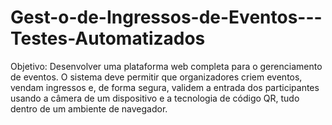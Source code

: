 # Gest-o-de-Ingressos-de-Eventos---Testes-Automatizados
Objetivo: Desenvolver uma plataforma web completa para o gerenciamento de eventos. O sistema deve permitir que organizadores criem eventos, vendam ingressos e, de forma segura, validem a entrada dos participantes usando a câmera de um dispositivo e a tecnologia de código QR, tudo dentro de um ambiente de navegador.

